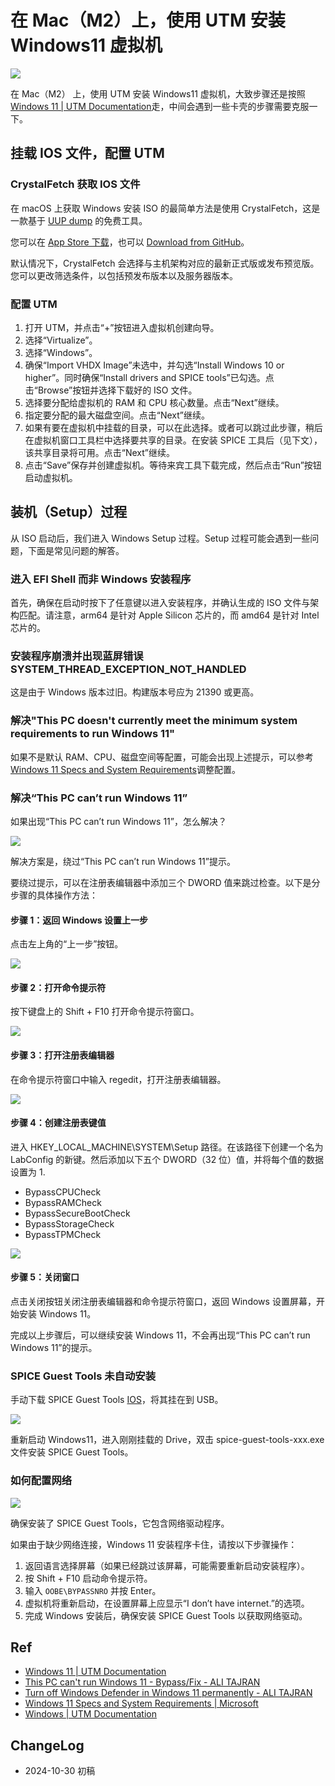 # 在 Mac（M2）上，使用 UTM 安装 Windows11 虚拟机


![](https://xieting-img.oss-cn-hangzhou.aliyuncs.com/Snipaste_2024-10-31_22-34_44.png)

在 Mac（M2） 上，使用 UTM 安装 Windows11 虚拟机，大致步骤还是按照[Windows 11 | UTM Documentation](https://docs.getutm.app/guides/windows/)走，中间会遇到一些卡壳的步骤需要克服一下。

## 挂载 IOS 文件，配置 UTM

### CrystalFetch 获取 IOS 文件

在 macOS 上获取 Windows 安装 ISO 的最简单方法是使用 CrystalFetch，这是一款基于 [UUP dump](https://uupdump.net/) 的免费工具。

您可以在 [App Store 下载](https://apps.apple.com/us/app/crystalfetch-iso-downloader/id6454431289?mt=12)，也可以 [Download from GitHub](https://github.com/TuringSoftware/CrystalFetch/releases/latest/download/CrystalFetch.dmg)。

默认情况下，CrystalFetch 会选择与主机架构对应的最新正式版或发布预览版。您可以更改筛选条件，以包括预发布版本以及服务器版本。

### 配置 UTM

1. 打开 UTM，并点击“+”按钮进入虚拟机创建向导。
2. 选择“Virtualize”。
3. 选择“Windows”。
4. 确保“Import VHDX Image”未选中，并勾选“Install Windows 10 or higher”。同时确保“Install drivers and SPICE tools”已勾选。点击“Browse”按钮并选择下载好的 ISO 文件。
5. 选择要分配给虚拟机的 RAM 和 CPU 核心数量。点击“Next”继续。
6. 指定要分配的最大磁盘空间。点击“Next”继续。
7. 如果有要在虚拟机中挂载的目录，可以在此选择。或者可以跳过此步骤，稍后在虚拟机窗口工具栏中选择要共享的目录。在安装 SPICE 工具后（见下文），该共享目录将可用。点击“Next”继续。
8. 点击“Save”保存并创建虚拟机。等待来宾工具下载完成，然后点击“Run”按钮启动虚拟机。

## 装机（Setup）过程

从 ISO 启动后，我们进入 Windows Setup 过程。Setup 过程可能会遇到一些问题，下面是常见问题的解答。

### 进入 EFI Shell 而非 Windows 安装程序

首先，确保在启动时按下了任意键以进入安装程序，并确认生成的 ISO 文件与架构匹配。请注意，arm64 是针对 Apple Silicon 芯片的，而 amd64 是针对 Intel 芯片的。

### 安装程序崩溃并出现蓝屏错误 SYSTEM_THREAD_EXCEPTION_NOT_HANDLED

这是由于 Windows 版本过旧。构建版本号应为 21390 或更高。

### 解决"This PC doesn't currently meet the minimum system requirements to run Windows 11"

如果不是默认 RAM、CPU、磁盘空间等配置，可能会出现上述提示，可以参考[Windows 11 Specs and System Requirements](https://www.microsoft.com/en-us/windows/windows-11-specifications?r=1)调整配置。

### 解决“This PC can’t run Windows 11”

如果出现“This PC can’t run Windows 11”，怎么解决？

![](https://xieting-img.oss-cn-hangzhou.aliyuncs.com/This-PC-cant-run-Windows-11.png)

解决方案是，绕过“This PC can’t run Windows 11”提示。

要绕过提示，可以在注册表编辑器中添加三个 DWORD 值来跳过检查。以下是分步骤的具体操作方法：

#### 步骤 1：返回 Windows 设置上一步

点击左上角的“上一步”按钮。

![](https://xieting-img.oss-cn-hangzhou.aliyuncs.com/This-PC-cant-run-Windows-11-previous-button.png)

#### 步骤 2：打开命令提示符

按下键盘上的 Shift + F10 打开命令提示符窗口。

![](https://xieting-img.oss-cn-hangzhou.aliyuncs.com/Snipaste_2024-10-31_22-21_13.png)

#### 步骤 3：打开注册表编辑器

在命令提示符窗口中输入 regedit，打开注册表编辑器。

![](https://xieting-img.oss-cn-hangzhou.aliyuncs.com/This-PC-cant-run-Windows-11-start-regedit.png)

#### 步骤 4：创建注册表键值

进入 HKEY_LOCAL_MACHINE\SYSTEM\Setup 路径。在该路径下创建一个名为 LabConfig 的新键。然后添加以下五个 DWORD（32 位）值，并将每个值的数据设置为 1.

- BypassCPUCheck
- BypassRAMCheck
- BypassSecureBootCheck
- BypassStorageCheck
- BypassTPMCheck

![](https://xieting-img.oss-cn-hangzhou.aliyuncs.com/This-PC-cant-run-Windows-11-add-registry-values.png)

#### 步骤 5：关闭窗口

点击关闭按钮关闭注册表编辑器和命令提示符窗口，返回 Windows 设置屏幕，开始安装 Windows 11。

完成以上步骤后，可以继续安装 Windows 11，不会再出现“This PC can’t run Windows 11”的提示。

### SPICE Guest Tools 未自动安装

手动下载 SPICE Guest Tools [IOS](https://github.com/utmapp/qemu/releases/download/v7.0.0-utm/spice-guest-tools-0.164.4.iso)，将其挂在到 USB。

![](https://xieting-img.oss-cn-hangzhou.aliyuncs.com/Snipaste_2024-10-31_23-28_52.png)

重新启动 Windows11，进入刚刚挂载的 Drive，双击 spice-guest-tools-xxx.exe 文件安装 SPICE Guest Tools。

### 如何配置网络

![](https://xieting-img.oss-cn-hangzhou.aliyuncs.com/w8zwwcrqt4p81.webp)

确保安装了 SPICE Guest Tools，它包含网络驱动程序。

如果由于缺少网络连接，Windows 11 安装程序卡住，请按以下步骤操作：

1. 返回语言选择屏幕（如果已经跳过该屏幕，可能需要重新启动安装程序）。
2. 按 Shift + F10 启动命令提示符。
3. 输入 `OOBE\BYPASSNRO` 并按 Enter。
4. 虚拟机将重新启动，在设置屏幕上应显示“I don’t have internet.”的选项。
5. 完成 Windows 安装后，确保安装 SPICE Guest Tools 以获取网络驱动。

## Ref

- [Windows 11 | UTM Documentation](https://docs.getutm.app/guides/windows/)
- [This PC can't run Windows 11 - Bypass/Fix - ALI TAJRAN](https://www.alitajran.com/this-pc-cant-run-windows-11/)
- [Turn off Windows Defender in Windows 11 permanently - ALI TAJRAN](https://www.alitajran.com/turn-off-windows-defender-windows-11-permanently/)
- [Windows 11 Specs and System Requirements | Microsoft](https://www.microsoft.com/en-us/windows/windows-11-specifications?r=1)
- [Windows | UTM Documentation](https://docs.getutm.app/guest-support/windows/#windows-xp-and-higher)

## ChangeLog

- 2024-10-30 初稿

